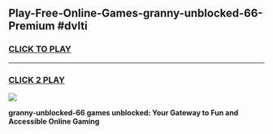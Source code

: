 
## Play-Free-Online-Games-granny-unblocked-66-Premium #dvlti
<h3>
<a href="https://premium.freeplayer.one?title=granny-unblocked-66&ref=8M">CLICK TO PLAY</a></h3>
<hr>

<h3>
<a href="https://premium.freeplayer.one?title=granny-unblocked-66&ref=8M">CLICK 2 PLAY</a>
  
</h3>

<a href="https://premium.freeplayer.one?title=granny-unblocked-66&ref=8M"><img src="https://clearcache.store/games.png"></a>


**granny-unblocked-66 games unblocked: Your Gateway to Fun and Accessible Online Gaming**
